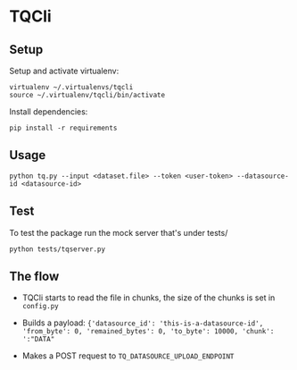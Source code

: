 # TQCli

## Setup

Setup and activate virtualenv:


```
virtualenv ~/.virtualenvs/tqcli
source ~/.virtualenv/tqcli/bin/activate
```

Install dependencies:

```
pip install -r requirements
```


## Usage

```
python tq.py --input <dataset.file> --token <user-token> --datasource-id <datasource-id>
```


## Test
To test the package run the mock server that's under tests/

 ```
 python tests/tqserver.py
 ```


## The flow

- TQCli starts to read the file in chunks, the size of the chunks is set in `config.py`

- Builds a payload: `{'datasource_id': 'this-is-a-datasource-id', 'from_byte': 0, 'remained_bytes': 0, 'to_byte': 10000, 'chunk': ':"DATA"`

- Makes a POST request to `TQ_DATASOURCE_UPLOAD_ENDPOINT`
